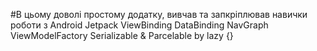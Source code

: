 #В цьому доволі простому додатку, вивчав та запкріплював навички роботи з Android Jetpack
ViewBinding
DataBinding
NavGraph
ViewModelFactory
Serializable & Parcelable
by lazy {}
